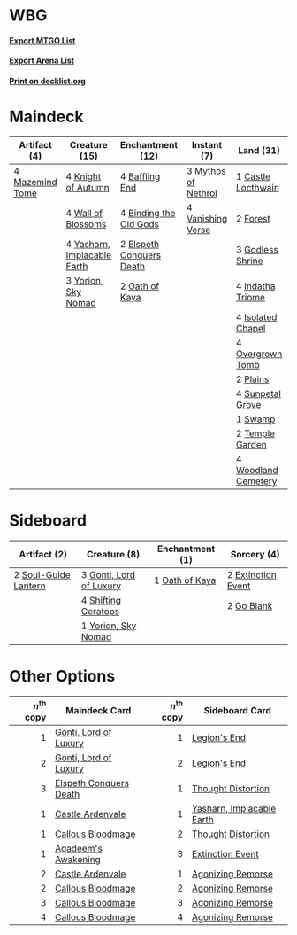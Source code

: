 # WBG

#### [Export MTGO List](../collection/WBG/WBG.txt)
#### [Export Arena List](../collection/WBG/WBG_arena.txt)
#### [Print on decklist.org](http://decklist.org/?deckmain=4%09Baffling%20End%0A4%09Binding%20the%20Old%20Gods%0A1%09Castle%20Locthwain%0A1%09Darkbore%20Pathway%0A2%09Elspeth%20Conquers%20Death%0A4%09Emeria's%20Call%0A2%09Forest%0A3%09Godless%20Shrine%0A4%09Indatha%20Triome%0A4%09Isolated%20Chapel%0A2%09Kaya,%20Orzhov%20Usurper%0A4%09Knight%20of%20Autumn%0A4%09Mazemind%20Tome%0A3%09Mythos%20of%20Nethroi%0A2%09Oath%20of%20Kaya%0A4%09Overgrown%20Tomb%0A2%09Plains%0A4%09Sunpetal%20Grove%0A1%09Swamp%0A2%09Temple%20Garden%0A4%09Thoughtseize%0A4%09Vanishing%20Verse%0A4%09Wall%20of%20Blossoms%0A4%09Woodland%20Cemetery%0A4%09Yasharn,%20Implacable%20Earth%0A3%09Yorion,%20Sky%20Nomad&deckside=2%09Extinction%20Event%0A2%09Go%20Blank%0A3%09Gonti,%20Lord%20of%20Luxury%0A1%09Oath%20of%20Kaya%0A4%09Shifting%20Ceratops%0A2%09Soul-Guide%20Lantern%0A1%09Yorion,%20Sky%20Nomad)
# Maindeck

|                                       Artifact (4)                                       |                                            Creature (15)                                             |                                         Enchantment (12)                                          |                                         Instant (7)                                          |                                          Land (31)                                           |                                        Planeswalker (2)                                         |                                       Sorcery (8)                                        |   Unknown (1)    |
|------------------------------------------------------------------------------------------|------------------------------------------------------------------------------------------------------|---------------------------------------------------------------------------------------------------|----------------------------------------------------------------------------------------------|----------------------------------------------------------------------------------------------|-------------------------------------------------------------------------------------------------|------------------------------------------------------------------------------------------|------------------|
|4 [Mazemind Tome](http://gatherer.wizards.com/Pages/Card/Details.aspx?multiverseid=485555)|4 [Knight of Autumn](http://gatherer.wizards.com/Pages/Card/Details.aspx?multiverseid=452933)         |4 [Baffling End](http://gatherer.wizards.com/Pages/Card/Details.aspx?multiverseid=439658)          |3 [Mythos of Nethroi](http://gatherer.wizards.com/Pages/Card/Details.aspx?multiverseid=479617)|1 [Castle Locthwain](http://gatherer.wizards.com/Pages/Card/Details.aspx?multiverseid=473203) |2 [Kaya, Orzhov Usurper](http://gatherer.wizards.com/Pages/Card/Details.aspx?multiverseid=460129)|4 [Emeria's Call](http://gatherer.wizards.com/Pages/Card/Details.aspx?multiverseid=491633)|1 Darkbore Pathway|
|                                                                                          |4 [Wall of Blossoms](http://gatherer.wizards.com/Pages/Card/Details.aspx?multiverseid=405447)         |4 [Binding the Old Gods](http://gatherer.wizards.com/Pages/Card/Details.aspx?multiverseid=503822)  |4 [Vanishing Verse](http://gatherer.wizards.com/Pages/Card/Details.aspx?multiverseid=513736)  |2 [Forest](http://gatherer.wizards.com/Pages/Card/Details.aspx?multiverseid=439860)           |                                                                                                 |4 [Thoughtseize](http://gatherer.wizards.com/Pages/Card/Details.aspx?multiverseid=438676) |                  |
|                                                                                          |4 [Yasharn, Implacable Earth](http://gatherer.wizards.com/Pages/Card/Details.aspx?multiverseid=491891)|2 [Elspeth Conquers Death](http://gatherer.wizards.com/Pages/Card/Details.aspx?multiverseid=476264)|                                                                                              |3 [Godless Shrine](http://gatherer.wizards.com/Pages/Card/Details.aspx?multiverseid=405099)   |                                                                                                 |                                                                                          |                  |
|                                                                                          |3 [Yorion, Sky Nomad](http://gatherer.wizards.com/Pages/Card/Details.aspx?multiverseid=479752)        |2 [Oath of Kaya](http://gatherer.wizards.com/Pages/Card/Details.aspx?multiverseid=461136)          |                                                                                              |4 [Indatha Triome](http://gatherer.wizards.com/Pages/Card/Details.aspx?multiverseid=479768)   |                                                                                                 |                                                                                          |                  |
|                                                                                          |                                                                                                      |                                                                                                   |                                                                                              |4 [Isolated Chapel](http://gatherer.wizards.com/Pages/Card/Details.aspx?multiverseid=443129)  |                                                                                                 |                                                                                          |                  |
|                                                                                          |                                                                                                      |                                                                                                   |                                                                                              |4 [Overgrown Tomb](http://gatherer.wizards.com/Pages/Card/Details.aspx?multiverseid=405103)   |                                                                                                 |                                                                                          |                  |
|                                                                                          |                                                                                                      |                                                                                                   |                                                                                              |2 [Plains](http://gatherer.wizards.com/Pages/Card/Details.aspx?multiverseid=439856)           |                                                                                                 |                                                                                          |                  |
|                                                                                          |                                                                                                      |                                                                                                   |                                                                                              |4 [Sunpetal Grove](http://gatherer.wizards.com/Pages/Card/Details.aspx?multiverseid=420946)   |                                                                                                 |                                                                                          |                  |
|                                                                                          |                                                                                                      |                                                                                                   |                                                                                              |1 [Swamp](http://gatherer.wizards.com/Pages/Card/Details.aspx?multiverseid=439858)            |                                                                                                 |                                                                                          |                  |
|                                                                                          |                                                                                                      |                                                                                                   |                                                                                              |2 [Temple Garden](http://gatherer.wizards.com/Pages/Card/Details.aspx?multiverseid=405112)    |                                                                                                 |                                                                                          |                  |
|                                                                                          |                                                                                                      |                                                                                                   |                                                                                              |4 [Woodland Cemetery](http://gatherer.wizards.com/Pages/Card/Details.aspx?multiverseid=443136)|                                                                                                 |                                                                                          |                  |


# Sideboard

|                                         Artifact (2)                                          |                                           Creature (8)                                           |                                     Enchantment (1)                                     |                                         Sorcery (4)                                         |
|-----------------------------------------------------------------------------------------------|--------------------------------------------------------------------------------------------------|-----------------------------------------------------------------------------------------|---------------------------------------------------------------------------------------------|
|2 [Soul-Guide Lantern](http://gatherer.wizards.com/Pages/Card/Details.aspx?multiverseid=476488)|3 [Gonti, Lord of Luxury](http://gatherer.wizards.com/Pages/Card/Details.aspx?multiverseid=417657)|1 [Oath of Kaya](http://gatherer.wizards.com/Pages/Card/Details.aspx?multiverseid=461136)|2 [Extinction Event](http://gatherer.wizards.com/Pages/Card/Details.aspx?multiverseid=479608)|
|                                                                                               |4 [Shifting Ceratops](http://gatherer.wizards.com/Pages/Card/Details.aspx?multiverseid=466948)    |                                                                                         |2 [Go Blank](http://gatherer.wizards.com/Pages/Card/Details.aspx?multiverseid=513549)        |
|                                                                                               |1 [Yorion, Sky Nomad](http://gatherer.wizards.com/Pages/Card/Details.aspx?multiverseid=479752)    |                                                                                         |                                                                                             |


# Other Options

|*n*<sup>th</sup> copy|                                          Maindeck Card                                          |*n*<sup>th</sup> copy|                                           Sideboard Card                                           |
|--------------------:|-------------------------------------------------------------------------------------------------|--------------------:|----------------------------------------------------------------------------------------------------|
|                    1|[Gonti, Lord of Luxury](http://gatherer.wizards.com/Pages/Card/Details.aspx?multiverseid=417657) |                    1|[Legion's End](http://gatherer.wizards.com/Pages/Card/Details.aspx?multiverseid=466860)             |
|                    2|[Gonti, Lord of Luxury](http://gatherer.wizards.com/Pages/Card/Details.aspx?multiverseid=417657) |                    2|[Legion's End](http://gatherer.wizards.com/Pages/Card/Details.aspx?multiverseid=466860)             |
|                    3|[Elspeth Conquers Death](http://gatherer.wizards.com/Pages/Card/Details.aspx?multiverseid=476264)|                    1|[Thought Distortion](http://gatherer.wizards.com/Pages/Card/Details.aspx?multiverseid=466871)       |
|                    1|[Castle Ardenvale](http://gatherer.wizards.com/Pages/Card/Details.aspx?multiverseid=473200)      |                    1|[Yasharn, Implacable Earth](http://gatherer.wizards.com/Pages/Card/Details.aspx?multiverseid=491891)|
|                    1|[Callous Bloodmage](http://gatherer.wizards.com/Pages/Card/Details.aspx?multiverseid=513543)     |                    2|[Thought Distortion](http://gatherer.wizards.com/Pages/Card/Details.aspx?multiverseid=466871)       |
|                    1|[Agadeem's Awakening](http://gatherer.wizards.com/Pages/Card/Details.aspx?multiverseid=491723)   |                    3|[Extinction Event](http://gatherer.wizards.com/Pages/Card/Details.aspx?multiverseid=479608)         |
|                    2|[Castle Ardenvale](http://gatherer.wizards.com/Pages/Card/Details.aspx?multiverseid=473200)      |                    1|[Agonizing Remorse](http://gatherer.wizards.com/Pages/Card/Details.aspx?multiverseid=476334)        |
|                    2|[Callous Bloodmage](http://gatherer.wizards.com/Pages/Card/Details.aspx?multiverseid=513543)     |                    2|[Agonizing Remorse](http://gatherer.wizards.com/Pages/Card/Details.aspx?multiverseid=476334)        |
|                    3|[Callous Bloodmage](http://gatherer.wizards.com/Pages/Card/Details.aspx?multiverseid=513543)     |                    3|[Agonizing Remorse](http://gatherer.wizards.com/Pages/Card/Details.aspx?multiverseid=476334)        |
|                    4|[Callous Bloodmage](http://gatherer.wizards.com/Pages/Card/Details.aspx?multiverseid=513543)     |                    4|[Agonizing Remorse](http://gatherer.wizards.com/Pages/Card/Details.aspx?multiverseid=476334)        |

